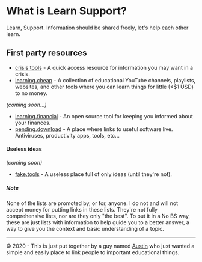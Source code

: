 # What is Learn Support?
Learn, Support. Information should be shared freely, let's help each other learn. 

## First party resources
 - [crisis.tools](https://crisis.tools) - A quick access resource for information you may want in a crisis.
  - [learning.cheap](https://learning.cheap) - A collection of educational YouTube channels, playlists, websites, and other tools where you can learn things for little (<$1 USD) to no money.

 _(coming soon...)_
 - [learning.financial](https://learning.financial) - An open source tool for keeping you informed about your finances.
 - [pending.download](https://pending.download) - A place where links to useful software live. Antiviruses, productivity apps, tools, etc... 

#### Useless ideas 
_(coming soon)_
 - [fake.tools](https://fake.tools) - A useless place full of only ideas (until they're not).  

##### _Note_
None of the lists are promoted by, or for, anyone. 
I do not and will not accept money for putting links in these lists.
They're not fully comprehensive lists, nor are they only "the best". 
To put it in a No BS way, these are just lists with information to help guide you to a better answer, a way to give you the context and basic understanding of a topic.


----
&copy; 2020 - This is just put together by a guy named [Austin](https://austinkreegel.com) who just wanted a simple and easily place to link people to important educational things.
